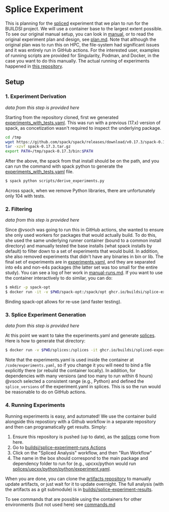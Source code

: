 # Splice Experiment

This is planning for the [spliced](https://github.com/buildsi/spliced) experiment
that we plan to run for the BUILDSI project. We will use a container base to the largest extent possible.
To see our original manual setup, you can look in [manual](manual), or to read the original
experiment plan and design, see [plan.md](plan.md). Note that although the original plan was to run this on HPC, the file-system had significant issues and it was entirely run in GitHub actions. For the interested user,
examples of running scripts are provided for Singularity, Podman, and Docker, in the case you want to do this manually. The actual running of experiments happened in [this repository](https://github.com/buildsi/splice-experiment-runs).

## Setup

### 1. Experiment Derivation

*data from this step is provided here*

Starting from the repository cloned, first we generated [experiments_with_tests.yaml](experiments_with_tests.yaml). This was run with a previous (17.x) version of spack, as concetization wasn't required to inspect the underlying package.

```bash
cd /tmp
wget https://github.com/spack/spack/releases/download/v0.17.3/spack-0.17.3.tar.gz
tar -xzvf spack-0.17.3.tar.gz
export PATH=/tmp/spack-0.17.3/bin:$PATH
```

After the above, the spack from that install should be on the path, and you can run the command with spack
python to generate the [experiments_with_tests.yaml](experiments_with_tests.yaml) file.

```bash
$ spack python scripts/derive_experiments.py
```

Across spack, when we remove Python libraries, there are unfortunately only 104 with tests.

### 2. Filtering

*data from this step is provided here*

Since @vsoch was going to run this in GitHub actions, she wanted to ensure she only used workers for packages that would actually build. To do this, she used the same underlying runner container (bound to a common install directory) and manually tested the base installs (what spack installs by default) to filter down to a set of experiments that would build. In addition, she also removed experiments that didn't have any binaries in bin or lib.
The final set of experiments are in [experiments.yaml](experiments.yaml), and they are separated into e4s and non-e4s packages (the latter set was too small for the entire study). You can see a log of her work in [manual-runs.md](manual-runs.md). If you want to use the container interactively to do similar, you can do:

```bash
$ mkdir -p spack-opt
$ docker run -it -v $PWD/spack-opt:/spack/opt ghcr.io/buildsi/splice-experiment
```

Binding spack-opt allows for re-use (and faster testing).

### 3. Splice Experiment Generation

*data from this step is provided here*

At this point we want to take the experiments.yaml and generate [splices](splices).
Here is how to generate that directory:

```bash
$ docker run -v $PWD/splices:/splices -it ghcr.io/buildsi/spliced-experiment:latest spack python /code/scripts/generate_experiments.py /splices/
```

Note that the experiments.yaml is used inside the container at `/code/experiments.yaml`, so if you change it you will need to bind a file explicitly there (or rebuild the container locally). In addition, for dependencies with many versions (and too many to run within 6 hours) @vsoch selected a consistent range (e.g., Python)
and defined the `splice_versions` of the experiment.yaml in splices. This is so the run would be reasonable to do on GitHub actions.

### 4. Running Experiments

Running experiments is easy, and automated! We use the container build alongside this repostiory with a Github workflow in a separate repository and then can programatically get results. Simply:

1. Ensure this repository is pushed (up to date), as the [splices](splices) come from here.
2. Go to [buildsi/splice-experiment-runs Actions](https://github.com/buildsi/splice-experiment-runs/actions)
3. Click on the "Spliced Analysis" workflow, and then "Run Workflow"
4. The name in the box should correspond to the main package and dependency folder to run for (e.g., upcxx/python would run [splices/upcxx/python/python/experiment.yaml](splices/upcxx/python/python/experiment.yaml).


When you are done, you can clone the [artifacts repository](https://github.com/buildsi/splice-experiment-artifacts) to manually update artifacts, or just wait for it to update overnight. The full analysis (with the artifacts as a git submodule) is in [buildsi/splice-experiment-results](https://github.com/buildsi/splice-experiment-results).

To see commands that are possible using the containers for other environments (but not used here) see [commands.md](commands.md)
